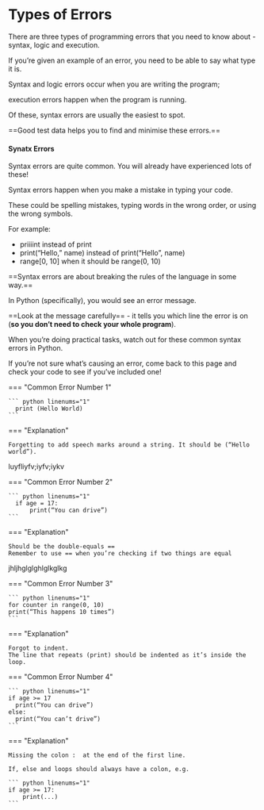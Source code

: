 # Types of Errors

There are three types of programming errors that you need to know about - syntax, logic and execution.

If you’re given an example of an error, you need to be able to say what type it is.

Syntax and logic errors occur when you are writing the program; 

execution errors happen when the program is running. 

Of these, syntax errors are usually the easiest to spot.

==Good test data helps you to find and minimise these errors.==

#### Synatx Errors

Syntax errors are quite common. You will already have experienced lots of these!

Syntax errors happen when you make a mistake in typing your code. 

These could be spelling mistakes, typing words in the wrong order, or using the wrong symbols.

For example:

* priiiint instead of print
* print(“Hello,” name) instead of print(“Hello”, name)
* range[0, 10] when it should be range(0, 10)

==Syntax errors are about breaking the rules of the language in some way.==

In Python (specifically), you would see an error message. 

==Look at the message carefully== - it tells you which line the error is on (**so you don’t need to check your whole program**).

When you’re doing practical tasks, watch out for these common syntax errors in Python. 

If you’re not sure what’s causing an error, come back to this page and check your code to see if you’ve included one!

=== "Common Error Number 1"

    ``` python linenums="1"
      print (Hello World) 
    ```

=== "Explanation"
    
    Forgetting to add speech marks around a string. It should be (“Hello world”).

luyfliyfv;iyfv;iykv

=== "Common Error Number 2"

    ``` python linenums="1"
      if age = 17: 
          print(“You can drive”)
    ```

=== "Explanation"
    
    Should be the double-equals ==
    Remember to use == when you’re checking if two things are equal

jhljhglglghlglkglkg
  
=== "Common Error Number 3"

    ``` python linenums="1"
    for counter in range(0, 10)
    print(“This happens 10 times”)   
    ```

=== "Explanation"
    
    Forgot to indent. 
    The line that repeats (print) should be indented as it’s inside the loop.



=== "Common Error Number 4"

    ``` python linenums="1"
    if age >= 17
      print(“You can drive”)
    else:
      print(“You can’t drive”)   
    ```

=== "Explanation"
    
    Missing the colon :  at the end of the first line. 
    
    If, else and loops should always have a colon, e.g.

    ``` python linenums="1"
    if age >= 17:
        print(...)  
    ```    

